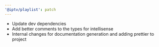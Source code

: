 ```yaml
---
'@iptv/playlist': patch
---
```


- Update dev dependencies
- Add better comments to the types for intellisense
- Internal changes for documentation generation and adding prettier to project
